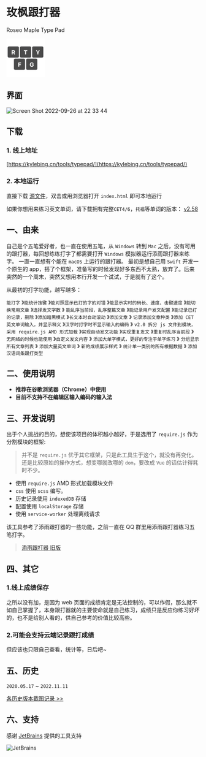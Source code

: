 # 玫枫跟打器
Roseo Maple Type Pad

<img width="100" src="img/logo.png"/>


## 界面

<img width="1624" alt="Screen Shot 2022-09-26 at 22 33 44" src="https://user-images.githubusercontent.com/12215982/192304108-002676b1-e6b9-4820-8947-25febc223980.png">

## 下载
### 1. 线上地址
[https://kylebing.cn/tools/typepad/](https://kylebing.cn/tools/typepad/)

### 2. 本地运行
直接下载 [源文件](https://github.com/KyleBing/typepad/archive/refs/heads/master.zip)，双击或用浏览器打开 `index.html` 即可本地运行

如果你想用来练习英文单词，请下载拥有完整`CET4/6`，`托福`等单词的版本： [v2.58](https://github.com/KyleBing/typepad/releases/tag/v2.58)


## 一、由来
自己是个五笔爱好者，也一直在使用五笔，从 `Windows` 转到 `Mac` 之后，没有可用的跟打器，每回想练练打字了都需要打开 `Windows` 模拟器运行添雨跟打器来练字。
一直一直想有个能在 `macOS` 上运行的跟打器。
最初是想自己用 `Swift` 开发一个原生的 app，搭了个框架，准备写的时候发现好多东西不太熟，放弃了。后来突然的一个周末，突然又想用本行开发一个试试，于是就有了这个。

从最初的打字功能，越写越多：

`能打字` 》`能统计按键` 》`能对照显示已打的字的对错` 》`能显示实时的码长、速度、击键速度` 》`能切换常用文章` 》`选择发文字数` 》
`能乱序当前段，乱序整篇文章` 》`能记录用户发文配置` 》`能记录已打的记录，删除` 》`添加暗黑模式` 》`长文本时自动滚动` 》`添加文章` 》
`记录添加文章种类` 》`添加 CET 英文单词输入，并显示释义` 》`汉字时打字时不显示输入的编码` 》
`v2.0 拆分 js 文件到模块，采用 require.js AMD 形式加载` 》`实现自动发文功能` 》`实现重复发文` 》`重复时乱序当前段` 》
`无网络的时候也能使用` 》`自定义发文内容` 》 `添加大单字模式，更好的专注于单字练习` 》 `分组显示所有文章列表` 》 `添加大量英文单词` 》 
`新的成绩展示样式` 》  `统计单一类别的所有根据数据` 》 `添加汉语词条跟打类型`


## 二、使用说明

- **推荐在谷歌浏览器（Chrome）中使用**
- **目前不支持不在编辑区输入编码的输入法**


## 三、开发说明

出于个人挑战的目的，想使该项目的体积越小越好，于是选用了 `require.js` 作为分割模块的框架:
> 并不是 `require.js` 优于其它框架，只是此工具生于这个，就没有再变化。
> 还是比较原始的操作方式，想变哪就改哪的 `dom`，要改成 `Vue` 的话估计得耗时不少。

- 使用 `require.js` AMD 形式加载模块文件
- `css` 使用 `scss` 编写。
- 历史记录使用 `indexedDB` 存储
- 配置使用 `localStorage` 存储
- 使用 `service-worker` 处理离线请求

该工具参考了添雨跟打器的一些功能，之前一直在 QQ 群里用添雨跟打器练习五笔打字。
> [添雨跟打器 旧版](https://github.com/taliove/tygdq)


## 四、其它

### 1.线上成绩保存
之所以没有加，是因为 web 页面的成绩肯定是无法控制的，可以作假，那么就不如自己掌握了，本身跟打器就的主要使命就是自己练习，成绩只是反应你练习好坏的，也不是给别人看的，供自己参考的价值比较高些。

### 2.可能会支持云端记录跟打成绩
但应该也只限自己查看，统计等，日后吧~


## 五、历史

`2020.05.17` ~ `2022.11.11`

[各历史版本截图记录 >>](https://github.com/KyleBing/typepad/discussions/18)


## 六、支持
感谢 [JetBrains](https://www.jetbrains.com/?from=typepad@KyleBing) 提供的工具支持

![JetBrains](https://resources.jetbrains.com/storage/products/company/brand/logos/jb_beam.svg?_ga=2.54620846.401568951.1648434626-301403838.1648434626)


